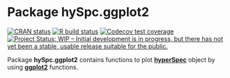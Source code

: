 # Package hySpc.ggplot2

<!-- badges: start -->
[![CRAN status](https://www.r-pkg.org/badges/version/hySpc.ggplot2)](https://CRAN.R-project.org/package=hySpc.ggplot2)
[![R build status](https://github.com/r-hyperspec/hySpc.ggplot2/workflows/R-CMD-check/badge.svg)](https://github.com/r-hyperspec/hySpc.ggplot2/actions)
[![Codecov test coverage](https://codecov.io/gh/r-hyperspec/hySpc.ggplot2/branch/develop/graph/badge.svg)](https://codecov.io/gh/r-hyperspec/hySpc.ggplot2?branch=develop)
[![Project Status: WIP – Initial development is in progress, but there has not yet been a stable, usable release suitable for the public.](https://www.repostatus.org/badges/latest/wip.svg)](https://www.repostatus.org/#wip)
<!-- badges: end -->


Package **hySpc.ggplot2** contains functions to plot [**hyperSpec**](https://r-hyperspec.github.io/) object by using [**ggplot2**](https://ggplot2.tidyverse.org/) functions.

